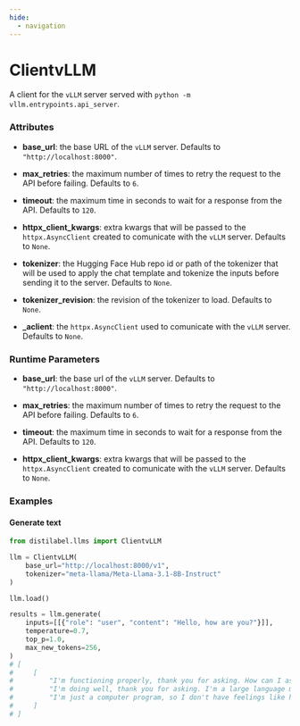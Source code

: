 ```yaml
---
hide:
  - navigation
---
```

# ClientvLLM


A client for the `vLLM` server served with `python -m vllm.entrypoints.api_server`.







### Attributes

- **base_url**: the base URL of the `vLLM` server. Defaults to `"http://localhost:8000"`.

- **max_retries**: the maximum number of times to retry the request to the API before  failing. Defaults to `6`.

- **timeout**: the maximum time in seconds to wait for a response from the API. Defaults  to `120`.

- **httpx_client_kwargs**: extra kwargs that will be passed to the `httpx.AsyncClient`  created to comunicate with the `vLLM` server. Defaults to `None`.

- **tokenizer**: the Hugging Face Hub repo id or path of the tokenizer that will be used  to apply the chat template and tokenize the inputs before sending it to the  server. Defaults to `None`.

- **tokenizer_revision**: the revision of the tokenizer to load. Defaults to `None`.

- **_aclient**: the `httpx.AsyncClient` used to comunicate with the `vLLM` server. Defaults  to `None`.





### Runtime Parameters

- **base_url**: the base url of the `vLLM` server. Defaults to `"http://localhost:8000"`.

- **max_retries**: the maximum number of times to retry the request to the API before  failing. Defaults to `6`.

- **timeout**: the maximum time in seconds to wait for a response from the API. Defaults  to `120`.

- **httpx_client_kwargs**: extra kwargs that will be passed to the `httpx.AsyncClient`  created to comunicate with the `vLLM` server. Defaults to `None`.




### Examples


#### Generate text
```python
from distilabel.llms import ClientvLLM

llm = ClientvLLM(
    base_url="http://localhost:8000/v1",
    tokenizer="meta-llama/Meta-Llama-3.1-8B-Instruct"
)

llm.load()

results = llm.generate(
    inputs=[[{"role": "user", "content": "Hello, how are you?"}]],
    temperature=0.7,
    top_p=1.0,
    max_new_tokens=256,
)
# [
#     [
#         "I'm functioning properly, thank you for asking. How can I assist you today?",
#         "I'm doing well, thank you for asking. I'm a large language model, so I don't have feelings or emotions like humans do, but I'm here to help answer any questions or provide information you might need. How can I assist you today?",
#         "I'm just a computer program, so I don't have feelings like humans do, but I'm functioning properly and ready to help you with any questions or tasks you have. What's on your mind?"
#     ]
# ]
```



